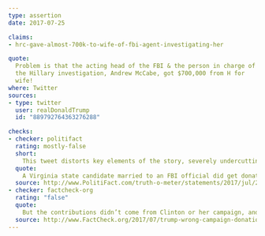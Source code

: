 ```yaml
---
type: assertion
date: 2017-07-25

claims:
- hrc-gave-almost-700k-to-wife-of-fbi-agent-investigating-her

quote:
  Problem is that the acting head of the FBI & the person in charge of
  the Hillary investigation, Andrew McCabe, got $700,000 from H for
  wife!
where: Twitter
sources:
- type: twitter
  user: realDonaldTrump
  id: "889792764363276288"

checks:
- checker: politifact
  rating: mostly-false
  short:
    This tweet distorts key elements of the story, severely undercutting its accuracy.
  quote:
    A Virginia state candidate married to an FBI official did get donations from a longtime Clinton supporter, McAuliffe, who was also the Democratic governor of Virginia. But the tweet ignores at the spouse played no role in fundraising for his wife’s campaign, and it ignores that that McAuliffe made the donations on his own, for state-level political goals -- not to influence an investigation that Andrew McCabe wasn’t even involved in yet.
  source: http://www.PolitiFact.com/truth-o-meter/statements/2017/jul/25/donald-trump/tweet-donald-trump-revives-charge-improper-ties-be/
- checker: factcheck-org
  rating: "false"
  quote:
    But the contributions didn’t come from Clinton or her campaign, and Andrew McCabe wasn’t “in charge” of the FBI’s investigation of Clinton’s emails at the time of the donations, either.
  source: http://www.FactCheck.org/2017/07/trump-wrong-campaign-donations/
---
```

